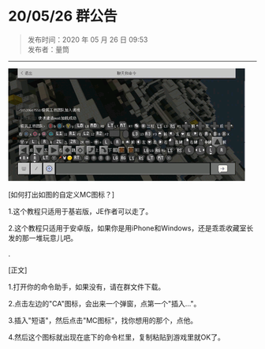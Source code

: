 # 20/05/26 群公告

> 发布时间：2020 年 05 月 26 日 09:53  
  发布者：量筒

---

![公告图片](../../assets/anno/20052601.jpg)

[如何打出如图的自定义MC图标？]

1.这个教程只适用于基岩版，JE作者可以走了。

2.这个教程只适用于安卓版，如果你是用iPhone和Windows，还是乖乖收藏室长发的那一堆玩意儿吧。

.

[正文]

1.打开你的命令助手，如果没有，请在群文件下载。

2.点击左边的"CA"图标，会出来一个弹窗，点第一个"插入..."。

3.插入"短语"，然后点击"MC图标"，找你想用的那个，点他。

4.然后这个图标就出现在底下的命令栏里，复制粘贴到游戏里就OK了。

